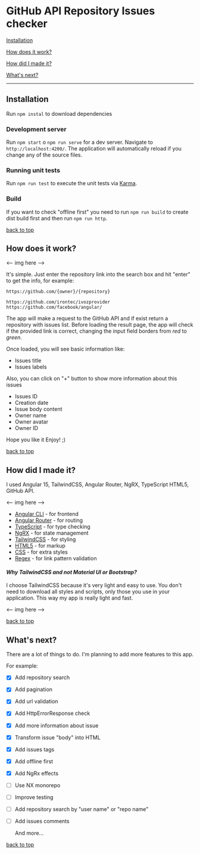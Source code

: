 # GitHub API Repository Issues checker<a id='top'></a>

[Installation](#section1)

[How does it work?](#section2)

[How did I made it?](#section3)

[What's next?](#section4)
<hr>

## Installation<a id='section1'></a>
Run `npm instal` to download dependencies

### Development server
Run `npm start` o `npm run serve` for a dev server. Navigate to `http://localhost:4200/`. The application will automatically reload if you change any of the source files.

### Running unit tests 
Run `npm run test` to execute the unit tests via [Karma](https://karma-runner.github.io).

### Build
If you want to check "offline first" you need to run `npm run build` to create dist build first and then run `npm run http`.

[back to top](#top)

## How does it work?<a id='section2'></a>

<-- img here -->

It's simple. Just enter the repository link into the search box and hit "enter" to get the info, for example: 
```
https://github.com/{owner}/{repository}

https://github.com/irontec/ivozprovider
https://github.com/facebook/angular/
```

The app will make a request to the GitHub API and if exist return a repository with issues list. Before loading the result page, the app will check if the provided link is correct, changing the input field borders from _red_ to _green_.

Once loaded, you will see basic information like:
- Issues title
- Issues labels

Also, you can click on "+" button to show more information about this issues
- Issues ID
- Creation date
- Issue body content
- Owner name
- Owner avatar
- Owner ID


Hope you like it
Enjoy! ;)

[back to top](#top)

## How did I made it?<a id='section3'></a>

I used Angular 15, TailwindCSS, Angular Router, NgRX, TypeScript HTML5, GitHub API.

<-- img here -->

* [Angular CLI](https://angular.io/) - for frontend
* [Angular Router](https://angular.io/guide/router) - for routing
* [TypeScript](https://www.typescriptlang.org/) - for type checking
* [NgRX](https://ngrx.io/) - for state management
* [TailwindCSS](https://tailwindcss.com/) - for styling
* [HTML5](https://developer.mozilla.org/es/docs/Web/HTML) - for markup
* [CSS](https://developer.mozilla.org/en-US/docs/Web/CSS#:~:text=Cascading%20Style%20Sheets%20(CSS)%20is,speech%2C%20or%20on%20other%20media.) - for extra styles 
* [Regex](https://developer.mozilla.org/es/docs/Web/JavaScript/Guide/Regular_Expressions) - for link pattern validation


#### _Why TailwindCSS and not Material UI or Bootstrap?_
I choose TailwindCSS because it's very light and easy to use.
You don't need to download all styles and scripts, only those you use in your application. This way my app is really light and fast.

<-- img here -->

[back to top](#top)

## What's next?<a id='section4'></a>
There are a lot of things to do. I'm planning to add more features to this app.

For example:
- [x] Add repository search
- [x] Add pagination
- [x] Add url validation
- [x] Add HttpErrorResponse check
- [x] Add more information about issue
- [x] Transform issue "body" into HTML
- [x] Add issues tags
- [x] Add offline first
- [x] Add NgRx effects
- [ ] Use NX monorepo
- [ ] Improve testing
- [ ] Add repository search by "user name" or "repo name"
- [ ] Add issues comments
    
    And more...

[back to top](#top)